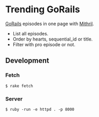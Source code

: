# Trending GoRails

[GoRails](https://gorails.com) episodes in one page with [Mithril](https://lhorie.github.io/mithril/).

- List all episodes.
- Order by hearts, sequential_id or title.
- Filter with pro episode or not.

## Development

### Fetch

```
$ rake fetch
```

### Server

```
$ ruby -run -e httpd . -p 8000
```
